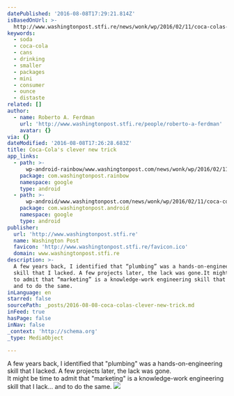 ```yaml
---
datePublished: '2016-08-08T17:29:21.814Z'
isBasedOnUrl: >-
  http://www.washingtonpost.stfi.re/news/wonk/wp/2016/02/11/coca-colas-clever-little-trick/?sf=yalrod#aa
keywords:
  - soda
  - coca-cola
  - cans
  - drinking
  - smaller
  - packages
  - mini
  - consumer
  - ounce
  - distaste
related: []
author:
  - name: Roberto A. Ferdman
    url: 'http://www.washingtonpost.stfi.re/people/roberto-a-ferdman'
    avatar: {}
via: {}
dateModified: '2016-08-08T17:26:28.683Z'
title: Coca-Cola's clever new trick
app_links:
  - path: >-
      wp-android-rainbow/www.washingtonpost.com/news/wonk/wp/2016/02/11/coca-colas-clever-little-trick/
    package: com.washingtonpost.rainbow
    namespace: google
    type: android
  - path: >-
      wp-android/www.washingtonpost.com/news/wonk/wp/2016/02/11/coca-colas-clever-little-trick/
    package: com.washingtonpost.android
    namespace: google
    type: android
publisher:
  url: 'http://www.washingtonpost.stfi.re'
  name: Washington Post
  favicon: 'http://www.washingtonpost.stfi.re/favicon.ico'
  domain: www.washingtonpost.stfi.re
description: >-
  A few years back, I identified that “plumbing” was a hands-on-engineering
  skill that I lacked. A few projects later, the lack was gone.It might be time
  to admit that “marketing” is a knowledge-work engineering skill that I lack…
  and to do the same.
inLanguage: en
starred: false
sourcePath: _posts/2016-08-08-coca-colas-clever-new-trick.md
inFeed: true
hasPage: false
inNav: false
_context: 'http://schema.org'
_type: MediaObject

---
```

A few years back, I identified that "plumbing" was a hands-on-engineering skill that I lacked. A few projects later, the lack was gone.  
It might be time to admit that "marketing" is a knowledge-work engineering skill that I lack... and to do the same.
![](https://the-grid-user-content.s3-us-west-2.amazonaws.com/d8ba029a-01c9-48d7-96d4-20628fc1ef65.gif)